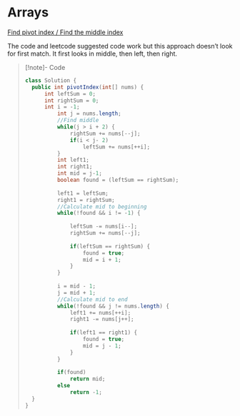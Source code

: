 # Arrays

[Find pivot index / Find the middle index](https://leetcode.com/explore/learn/card/array-and-string/201/introduction-to-array/1144/)

The code and leetcode suggested code work but this approach doesn’t look for first match. It first looks in middle, then left, then right.

>[!note]- Code
> ```java
> class Solution {
> 	public int pivotIndex(int[] nums) {
> 		int leftSum = 0;
> 		int rightSum = 0;    
> 		int i = -1;
> 		    int j = nums.length;
> 		    //Find middle
> 		    while(j > i + 2) {
> 		        rightSum += nums[--j];
> 		        if(i < j- 2)
> 		            leftSum += nums[++i];
> 		    }
> 		    int left1;
> 		    int right1;
> 		    int mid = j-1;
> 		    boolean found = (leftSum == rightSum);
> 		
> 		    left1 = leftSum;
> 		    right1 = rightSum;
> 		    //Calculate mid to beginning
> 		    while(!found && i != -1) {
> 		
> 		        leftSum -= nums[i--];
> 		        rightSum += nums[--j];
> 		
> 		        if(leftSum == rightSum) {
> 		            found = true;
> 		            mid = i + 1;
> 		        }
> 		    }
> 		
> 		    i = mid - 1;
> 		    j = mid + 1;
> 		    //Calculate mid to end
> 		    while(!found && j != nums.length) {
> 		        left1 += nums[++i];
> 		        right1 -= nums[j++];
> 		
> 		        if(left1 == right1) {
> 		            found = true;
> 		            mid = j - 1;
> 		        }
> 		    }
> 	
> 		    if(found)
> 		        return mid;
> 		    else
> 		        return -1;
> 	}
> }
> ```


